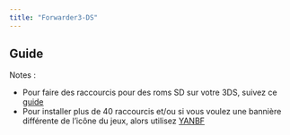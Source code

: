 ```yaml
---
title: "Forwarder3-DS"
---
```


## Guide

Notes :
+ Pour faire des raccourcis pour des roms SD sur votre 3DS, suivez ce [guide](https://wiki.ds-homebrew.com/ds-index/forwarders)
+ Pour installer plus de 40 raccourcis et/ou si vous voulez une bannière différente de l’icône du jeux, alors utilisez [YANBF](https://gbatemp.net/threads/nds-yet-another-nds-bootstrap-forwarder-more-than-40-forwarders-are-now-possible.606138/)
